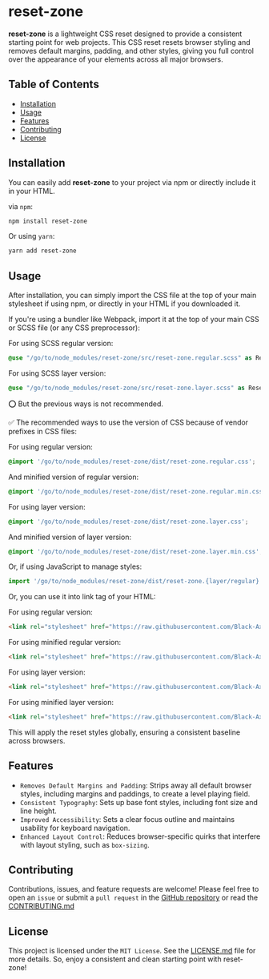 # reset-zone

**reset-zone** is a lightweight CSS reset designed to provide a consistent starting point for web projects. This CSS reset resets browser styling and removes default margins, padding, and other styles, giving you full control over the appearance of your elements across all major browsers.

## Table of Contents

- [Installation](#installation)
- [Usage](#usage)
- [Features](#features)
- [Contributing](#contributing)
- [License](#license)

## Installation

You can easily add **reset-zone** to your project via npm or directly include it in your HTML.

via `npm`:
```bash
npm install reset-zone
```

Or using `yarn`:
```bash
yarn add reset-zone
```

## Usage
After installation, you can simply import the CSS file at the top of your main stylesheet if using npm, or directly in your HTML if you downloaded it.

If you're using a bundler like Webpack, import it at the top of your main CSS or SCSS file (or any CSS preprocessor):

For using SCSS regular version:

```scss
@use "/go/to/node_modules/reset-zone/src/reset-zone.regular.scss" as ResetZoneLibraryWithCSSRegular;
```

For using SCSS layer version:

```scss
@use "/go/to/node_modules/reset-zone/src/reset-zone.layer.scss" as ResetZoneLibraryWithCSSLayer;
```

⭕ But the previous ways is not recommended.

✅ The recommended ways to use the version of CSS because of vendor prefixes in CSS files:

For using regular version:

```css
@import '/go/to/node_modules/reset-zone/dist/reset-zone.regular.css';
```

And minified version of regular version:

```css
@import '/go/to/node_modules/reset-zone/dist/reset-zone.regular.min.css';
```

For using layer version:

```css
@import '/go/to/node_modules/reset-zone/dist/reset-zone.layer.css';
```

And minified version of layer version:

```css
@import '/go/to/node_modules/reset-zone/dist/reset-zone.layer.min.css';
```

Or, if using JavaScript to manage styles:
```javascript
import '/go/to/node_modules/reset-zone/dist/reset-zone.{layer/regular}.{min.css|.css}';
```

Or, you can use it into link tag of your HTML:

For using regular version:

```html
<link rel="stylesheet" href="https://raw.githubusercontent.com/Black-Axis/reset-zone/master/dist/reset-zone.regular.css">
```

For using minified regular version:

```html
<link rel="stylesheet" href="https://raw.githubusercontent.com/Black-Axis/reset-zone/master/dist/reset-zone.regular.min.css">
```

For using layer version:

```html
<link rel="stylesheet" href="https://raw.githubusercontent.com/Black-Axis/reset-zone/master/dist/reset-zone.layer.css">
```

For using minified layer version:

```html
<link rel="stylesheet" href="https://raw.githubusercontent.com/Black-Axis/reset-zone/master/dist/reset-zone.layer.min.css">
```

This will apply the reset styles globally, ensuring a consistent baseline across browsers.

## Features
- `Removes Default Margins and Padding`: Strips away all default browser styles, including margins and paddings, to create a level playing field.
- `Consistent Typography`: Sets up base font styles, including font size and line height.
- `Improved Accessibility`: Sets a clear focus outline and maintains usability for keyboard navigation.
- `Enhanced Layout Control`: Reduces browser-specific quirks that interfere with layout styling, such as `box-sizing`.

## Contributing
Contributions, issues, and feature requests are welcome!
Please feel free to open an `issue` or submit a `pull request` in the [GitHub repository]("https://github.com/Black-Axis/reset-zone") or read the [CONTRIBUTING.md]("https://github.com/Black-Axis/reset-zone/blob/master/CONTRIBUTING.md")

## License
This project is licensed under the `MIT License`.
See the [LICENSE.md]("https://github.com/Black-Axis/reset-zone/blob/master/LICENSE.md") file for more details.
So, enjoy a consistent and clean starting point with reset-zone!
